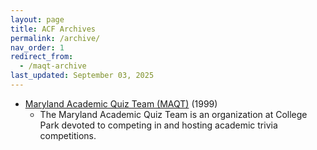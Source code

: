 ```yaml
---
layout: page
title: ACF Archives
permalink: /archive/
nav_order: 1
redirect_from:
  - /maqt-archive
last_updated: September 03, 2025
---
```


* [Maryland Academic Quiz Team (MAQT)](maqt) (1999)
  * The Maryland Academic Quiz Team is an organization at College Park devoted to competing in and hosting academic trivia competitions.
